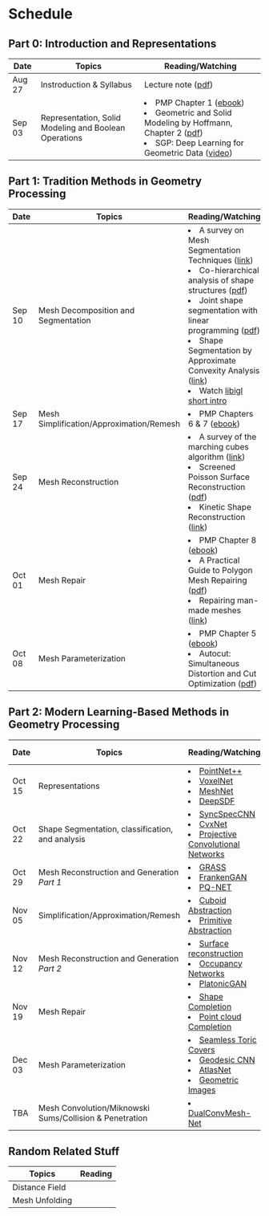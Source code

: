 # Schedule

## Part 0: Introduction and Representations
| Date | Topics | Reading/Watching  |
|-|-|-|
| Aug 27  | Instroduction & Syllabus  | Lecture note ([pdf](https://www.dropbox.com/s/yzu6tkmio1ttcmq/01-Intro.pdf?dl=0)) | 
| Sep 03  | Representation, Solid Modeling and Boolean Operations | <li>PMP Chapter 1 ([ebook](https://ebookcentral-proquest-com.mutex.gmu.edu/lib/GMU/detail.action?docID=1633503&pq-origsite=primo))<br> <li>Geometric and Solid Modeling by Hoffmann, Chapter 2 ([pdf](http://www.cs.purdue.edu/homes/cmh/distribution/books/chap2.pdf))<br><li>SGP: Deep Learning for Geometric Data ([video](https://www.youtube.com/watch?v=VRIVeq6RWA8)) |
  
## Part 1: Tradition Methods in Geometry Processing

| Date | Topics | Reading/Watching  |
|-|-|-|
| Sep 10 | Mesh Decomposition and Segmentation |  <li>A survey on Mesh Segmentation Techniques ([link](https://onlinelibrary.wiley.com/doi/abs/10.1111/j.1467-8659.2007.01103.x)) <br><li>Co-hierarchical analysis of shape structures ([pdf](https://kevinkaixu.net/papers/vankaick_sig13_coh.pdf)) <br><li>Joint shape segmentation with linear programming ([pdf](https://www.cs.utexas.edu/~huangqx/siga11_jointseg.pdf)) <br><li>Shape Segmentation by Approximate Convexity Analysis ([link](http://www.cs.tau.ac.il/~noafish/wcseg/))<br><li>Watch [libigl short intro](https://www.youtube.com/watch?v=OSQWCABxLsM) |
| Sep 17 | Mesh Simplification/Approximation/Remesh | <li> PMP Chapters 6 & 7 ([ebook](https://ebookcentral-proquest-com.mutex.gmu.edu/lib/GMU/detail.action?docID=1633503&pq-origsite=primo))|
| Sep 24 | Mesh Reconstruction | <li> A survey of the marching cubes algorithm ([link](http://www.sciencedirect.com.mutex.gmu.edu/science/article/pii/S0097849306001336)) <br><li> Screened Poisson Surface Reconstruction ([pdf](http://www.cs.jhu.edu/~misha/MyPapers/ToG13.pdf)) <br><li>Kinetic Shape Reconstruction ([link](https://dl.acm.org/doi/abs/10.1145/3376918)) |
| Oct 01 | Mesh Repair | <li> PMP Chapter 8 ([ebook](https://ebookcentral-proquest-com.mutex.gmu.edu/lib/GMU/detail.action?docID=1633503&pq-origsite=primo))<br><li> A Practical Guide to Polygon Mesh Repairing ([pdf](http://www.graphics.rwth-aachen.de/media/papers/eg2012_tutorial_meshrepair_021.pdf)) <br><li>Repairing man-made meshes ([link](https://dl.acm.org/doi/abs/10.1145/3355089.3356507))|
| Oct 08 | Mesh Parameterization | <li>PMP Chapter 5 ([ebook](https://ebookcentral-proquest-com.mutex.gmu.edu/lib/GMU/detail.action?docID=1633503&pq-origsite=primo))<br> <li> Autocut: Simultaneous Distortion and Cut Optimization ([pdf](https://cims.nyu.edu/gcl/papers/Autocuts-2017.pdf)) |


## Part 2: Modern Learning-Based Methods in Geometry Processing

| Date | Topics | Reading/Watching  | Presented by |
|-|-|-|-|
| Oct 15 | Representations |  <li>[PointNet++](http://stanford.edu/~rqi/pointnet2/)<br> <li>[VoxelNet](https://openaccess.thecvf.com/content_cvpr_2018/CameraReady/3333.pdf)<br><li>[MeshNet](https://dl.acm.org/doi/abs/10.1145/3306346.3322959)<br><li>[DeepSDF](https://arxiv.org/abs/1901.05103) |
| Oct 22  | Shape Segmentation, classification, and analysis | <li>[SyncSpecCNN](https://arxiv.org/abs/1612.00606)<br><li>[CvxNet](https://openaccess.thecvf.com/content_CVPR_2020/papers/Deng_CvxNet_Learnable_Convex_Decomposition_CVPR_2020_paper.pdf)<br><li>[Projective Convolutional Networks](https://arxiv.org/abs/1612.02808) | Joe & Sulabh |
| Oct 29  | Mesh Reconstruction and Generation _Part 1_ | <li>[GRASS](https://kevinkaixu.net/papers/li_sig17_grass.pdf) <br><li>[FrankenGAN](https://arxiv.org/abs/1806.07179)<br><li>[PQ-NET](https://arxiv.org/abs/1911.10949) | Joe & Yong |
| Nov 05 |  Simplification/Approximation/Remesh | <li>[Cuboid Abstraction](https://isunchy.github.io/projects/cuboid_abstraction.html)<br><li>[Primitive Abstraction](https://openaccess.thecvf.com/content_cvpr_2017/html/Tulsiani_Learning_Shape_Abstractions_CVPR_2017_paper.html) | Xue & Yong|
| Nov 12 | Mesh Reconstruction and Generation _Part 2_ | <li>[Surface reconstruction](https://arxiv.org/abs/1811.10943) <br><li>[Occupancy Networks](https://openaccess.thecvf.com/content_CVPR_2019/html/Mescheder_Occupancy_Networks_Learning_3D_Reconstruction_in_Function_Space_CVPR_2019_paper.html)<br><li>[PlatonicGAN](https://geometry.cs.ucl.ac.uk/projects/2019/platonicgan/) | Paul & Sulabh |
| Nov 19 | Mesh Repair | <li>[Shape Completion](https://arxiv.org/abs/1709.07599)<br><li>[Point cloud Completion](https://arxiv.org/pdf/1904.00069.pdf) | Daniel & Xue |
| Dec 03 | Mesh Parameterization | <li>[Seamless Toric Covers](https://dl.acm.org/doi/10.1145/3072959.3073616)<br><li>[Geodesic CNN](https://arxiv.org/abs/1501.06297)<br><li>[AtlasNet](https://arxiv.org/abs/1802.05384)<br><li>[Geometric Images](https://engineering.purdue.edu/cdesign/wp/deep-learning-3d-shape-surfaces-using-geometry-images/) | Daniel & Paul |
| TBA | Mesh Convolution/Miknowski Sums/Collision & Penetration | <li>[DualConvMesh-Net](https://openaccess.thecvf.com/content_CVPR_2020/html/Schult_DualConvMesh-Net_Joint_Geodesic_and_Euclidean_Convolutions_on_3D_Meshes_CVPR_2020_paper.html) |  |


## Random Related Stuff

| Topics | Reading  |
|-|-|
| Distance Field |  |
| Mesh Unfolding |  |
